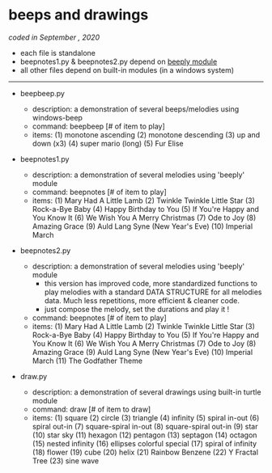 # beeps and drawings

<i> coded in September , 2020 </i>

+ each file is standalone
+ beepnotes1.py & beepnotes2.py depend on [beeply module](https://pypi.org/project/beeply/)
+ all other files depend on built-in modules (in a windows system)


- - - - -


+ beepbeep.py
    + description:  a demonstration of several beeps/melodies using windows-beep
    + command:      beepbeep [# of item to play]
    + items: (1) monotone ascending (2) monotone descending (3) up and down (x3)  (4) super mario (long)   (5) Fur Elise


+ beepnotes1.py
    + description:  a demonstration of several melodies using 'beeply' module
    + command:      beepnotes [# of item to play]
    + items: (1) Mary Had A Little Lamb (2) Twinkle Twinkle Little Star  (3) Rock-a-Bye Baby  (4) Happy Birthday to You  (5) If You're Happy and You Know It  (6) We Wish You A Merry Christmas  (7) Ode to Joy  (8) Amazing Grace  (9) Auld Lang Syne (New Year's Eve)  (10) Imperial March


+ beepnotes2.py
    + description:   a demonstration of several melodies using 'beeply' module
        + this version has improved code, more standardized functions to play melodies with a standard DATA STRUCTURE for all melodies data.  Much less repetitions, more efficient & cleaner code.
        + just compose the melody, set the durations and play it !
    + command:        beepnotes [# of item to play]
    + items:  (1) Mary Had A Little Lamb (2) Twinkle Twinkle Little Star  (3) Rock-a-Bye Baby  (4) Happy Birthday to You  (5) If You're Happy and You Know It  (6) We Wish You A Merry Christmas  (7) Ode to Joy  (8) Amazing Grace  (9) Auld Lang Syne (New Year's Eve)  (10) Imperial March  (11) The Godfather Theme


+ draw.py
    + description:   a demonstration of several drawings using built-in turtle module
    + command:        draw [# of item to draw]
    + items:  (1) square  (2) circle  (3) triangle  (4) infinity  (5) spiral in-out  (6) spiral out-in  (7) square-spiral in-out  (8) square-spiral out-in  (9) star (10) star sky (11) hexagon (12) pentagon (13) septagon (14) octagon (15) nested infinity (16) ellipses colorful special (17) spiral of infinity (18) flower (19) cube (20) helix (21) Rainbow Benzene (22) Y Fractal Tree (23) sine wave


